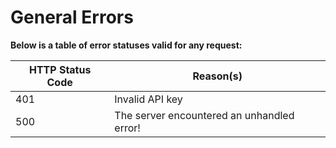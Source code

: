 # General Errors

**Below is a table of error statuses valid for any request:**

HTTP Status Code        | Reason(s)        |
----------------------- | ---------------- |
401 | Invalid API key
500 | The server encountered an unhandled error!
